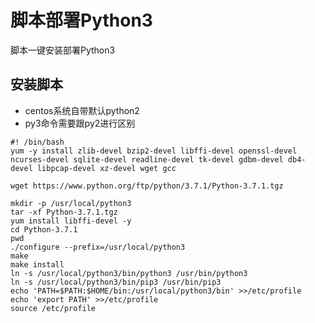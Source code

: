 # 脚本部署Python3




脚本一键安装部署Python3

<!--more-->

## 安装脚本
- centos系统自带默认python2
- py3命令需要跟py2进行区别

```shell
#! /bin/bash
yum -y install zlib-devel bzip2-devel libffi-devel openssl-devel ncurses-devel sqlite-devel readline-devel tk-devel gdbm-devel db4-devel libpcap-devel xz-devel wget gcc

wget https://www.python.org/ftp/python/3.7.1/Python-3.7.1.tgz

mkdir -p /usr/local/python3
tar -xf Python-3.7.1.tgz
yum install libffi-devel -y
cd Python-3.7.1
pwd
./configure --prefix=/usr/local/python3
make
make install
ln -s /usr/local/python3/bin/python3 /usr/bin/python3
ln -s /usr/local/python3/bin/pip3 /usr/bin/pip3
echo 'PATH=$PATH:$HOME/bin:/usr/local/python3/bin' >>/etc/profile
echo 'export PATH' >>/etc/profile
source /etc/profile
```


